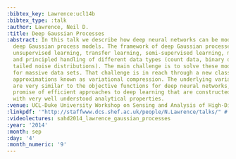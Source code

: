 ```yaml
---
:bibtex_key: Lawrence:ucl14b
:bibtex_type: :talk
:author: Lawrence, Neil D.
:title: Deep Gaussian Processes
:abstract: In this talk we describe how deep neural networks can be modified to produce
  deep Gaussian process models. The framework of deep Gaussian processes allow for
  unsupervised learning, transfer learning, semi-supervised learning, multi-task learning
  and principled handling of different data types (count data, binary data, heavy
  tailed noise distributions). The main challenge is to solve these models efficiently
  for massive data sets. That challenge is in reach through a new class of variational
  approximations known as variational compression. The underlying variational bounds
  are very similar to the objective functions for deep neural networks, giving the
  promise of efficient approaches to deep learning that are constructed from components
  with very well understood analytical properties.
:venue: UCL-Duke University Workshop on Sensing and Analysis of High-Dimensional Data
:linkpdf: '"http://staffwww.dcs.shef.ac.uk/people/N.Lawrence/talks/" # "deepgp_ucl14.pdf"'
:videolectures: sahd2014_lawrence_gaussian_processes
:year: '2014'
:month: sep
:day: '4'
:month_numeric: '9'
---
```

